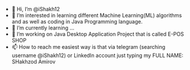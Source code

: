 - 👋 Hi, I’m @iShakh12
- 👀 I’m interested in learning different Machine Learning(ML) algorithms and as well as coding in Java Programming language.
- 🌱 I’m currently learning ...
- 💞️ I’m working on Java Desktop Application Project that is called E-POS SHOP
- 📫 How to reach me easiest way is that via telegram (searching username  @iShakh12) or LinkedIn account just typing my FULL NAME: SHakhzod Amirov

<!---
iShakh12/iShakh12 is a ✨ special ✨ repository because its `README.md` (this file) appears on your GitHub profile.
You can click the Preview link to take a look at your changes.
--->
